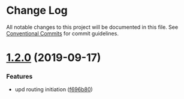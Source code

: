 # Change Log

All notable changes to this project will be documented in this file.
See [Conventional Commits](https://conventionalcommits.org) for commit guidelines.

# [1.2.0](https://github.com/framework100500/framework100500/compare/@framework100500/core@1.1.1...@framework100500/core@1.2.0) (2019-09-17)


### Features

* upd routing initiation ([f696b80](https://github.com/framework100500/framework100500/commit/f696b80))
